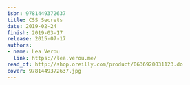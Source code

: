 ```yaml
---
isbn: 9781449372637
title: CSS Secrets
date: 2019-02-24
finish: 2019-03-17
release: 2015-07-17
authors:
- name: Lea Verou
  link: https://lea.verou.me/
read_of: http://shop.oreilly.com/product/0636920031123.do
cover: 9781449372637.jpg
---
```

